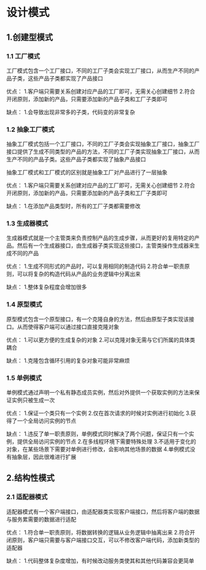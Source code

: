# 设计模式

## 1.创建型模式

### 1.1 工厂模式

工厂模式包含一个工厂接口，不同的工厂子类会实现工厂接口，从而生产不同的产品子类，这些产品子类都实现了产品接口

优点：
1.客户端只需要关系创建对应产品的工厂即可，无需关心创建细节
2.符合开闭原则，添加新的产品，只需要添加新的产品子类和工厂子类即可

缺点：
1.会导致出现非常多的子类，代码变的非常复杂

### 1.2 抽象工厂模式

抽象工厂模式包括一个工厂接口，不同的工厂子类会实现抽象工厂接口，抽象工厂接口提供了生成不同类型的产品的方法，不同的工厂子类实现抽象工厂接口，从而生产不同的产品子类。这些产品子类都实现了抽象产品接口

抽象工厂模式和工厂模式的区别就是抽象工厂对产品进行了一层抽象

优点：
1.客户端只需要关系创建对应产品的工厂即可，无需关心创建细节
2.符合开闭原则，添加新的产品，只需要添加新的产品子类和工厂子类即可

缺点：
1.在添加产品类型时，所有的工厂子类都需要修改

### 1.3 生成器模式

生成器模式就是一个主管类来负责控制产品的生成步骤，从而更好的复用特定的产品。然后有一个生成器接口，由生成器子类实现这些接口，主管类操作生成器来生成不同的产品

优点：
1.生成不同形式的产品时，可以复用相同的制造代码
2.符合单一职责原则，可以将复杂的构造代码从产品的业务逻辑中分离出来

缺点：
1.整体复杂程度会增加很多

### 1.4 原型模式

原型模式包含一个原型接口，有一个克隆自身的方法，然后由原型子类实现该接口。从而使得客户端可以通过接口直接克隆对象

优点：
1.可以更方便的生成复杂的对象
2.可以克隆对象无需与它们所属的具体类耦合

缺点：
1.克隆包含循环引用的复杂对象可能非常麻烦

### 1.5 单例模式

单例模式通过声明一个私有静态成员实例，然后对外提供一个获取实例的方法来保证实例只被生成一次

优点：
1.保证一个类只有一个实例
2.仅在首次请求的时候对实例进行初始化
3.获得了一个全局访问实例的节点

缺点：
1.违反了单一职责原则，单例模式同时解决了两个问题，保证只有一个实例，提供全局访问实例的节点
2.在多线程环境下需要特殊处理
3.不适用于变化的对象，在某些场景下需要对单例进行修改，会影响其他场景的数据
4.单例模式没有抽象层，因此很难进行扩展

## 2.结构性模式

### 2.1 适配器模式

适配器模式有一个客户端接口，由适配器类实现客户端接口，然后将客户端的数据与服务累需要的数据进行适配

优点：
1.符合单一职责原则，将数据转换的逻辑从业务逻辑中抽离出来
2.符合开闭原则，客户端只需要与客户端接口交互，可以不修改客户端代码，添加新类型的适配器

缺点：
1.代码整体复杂度增加，有时候改动服务类使其和其他代码兼容会更简单